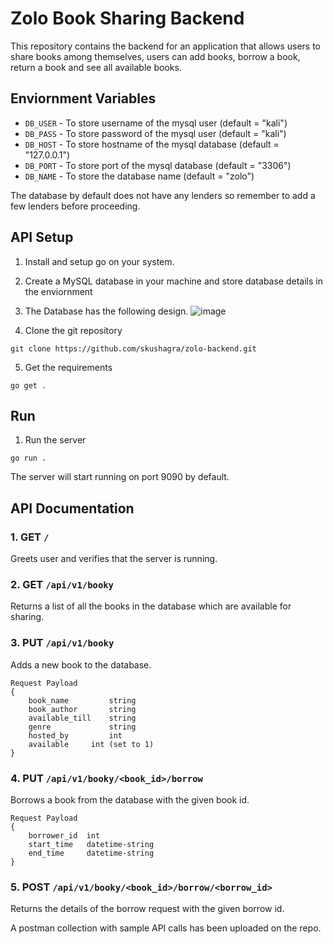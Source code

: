 # Zolo Book Sharing Backend

This repository contains the backend for an application that allows users to share books among themselves, users can add books, borrow a book, return a book and see all available books. 

## Enviornment Variables

- `DB_USER` - To store username of the mysql user (default = "kali")
- `DB_PASS` - To store password of the mysql user (default = "kali")
- `DB_HOST` - To store hostname of the mysql database (default = "127.0.0.1")
- `DB_PORT` - To store port of the mysql database (default = "3306")
- `DB_NAME` - To store the database name (default = "zolo")

The database by default does not have any lenders so remember to add a few lenders before proceeding.


## API Setup
1. Install and setup go on your system.
2. Create a MySQL database in your machine and store database details in the enviornment
3. The Database has the following design. 
 ![image](https://github.com/skushagra/zolo-backend/assets/66439372/89d0bafa-7ba2-431b-a705-094609ffb76a)

4. Clone the git repository

```
git clone https://github.com/skushagra/zolo-backend.git
```
5. Get the requirements 
```
go get .
```

## Run
1. Run the server
```
go run .
```

The server will start running on port 9090 by default.

## API Documentation

### 1. GET `/`
Greets user and verifies that the server is running.

### 2. GET `/api/v1/booky`
Returns a list of all the books in the database which are available for sharing.

### 3. PUT `/api/v1/booky`
Adds a new book to the database.
```
Request Payload 
{
	book_name         string
	book_author       string
	available_till    string
	genre             string
	hosted_by         int
	available	  int (set to 1)
}
```

### 4. PUT `/api/v1/booky/<book_id>/borrow`
Borrows a book from the database with the given book id.
```
Request Payload 
{
    borrower_id  int
    start_time   datetime-string 
    end_time     datetime-string
}
```

### 5. POST `/api/v1/booky/<book_id>/borrow/<borrow_id>`
Returns the details of the borrow request with the given borrow id.



A postman collection with sample API calls has been uploaded on the repo.

